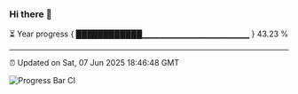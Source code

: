 ### Hi there 👋

⏳ Year progress { ████████████▁▁▁▁▁▁▁▁▁▁▁▁▁▁▁▁▁▁ } 43.23 %

---

⏰ Updated on Sat, 07 Jun 2025 18:46:48 GMT

![Progress Bar CI](https://github.com/IshwaranRudhara/GIT-ACTION/workflows/Progress%20Bar%20CI/badge.svg)
